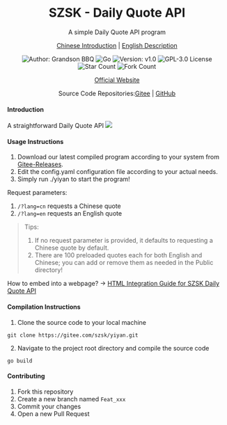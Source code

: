 <h1 align="center">SZSK - Daily Quote API</h1>
<p align="center">A simple Daily Quote API program</p>

<p align="center">
<a href="./README.md">Chinese Introduction</a> |
<a href="./README.en.md">English Description</a> 
</p>

<p align="center"> 
<img src="https://img.shields.io/badge/Author-Grandson BBQ-orange.svg" title="Author: Grandson BBQ">
<img src="https://img.shields.io/badge/Go-1.21.6-brightgreen.svg" title="Go">
<img src="https://img.shields.io/badge/version-v1.1-brightgreen.svg" title="Version: v1.0">
<img src="https://img.shields.io/badge/GPL-3.0-brightgreen.svg" title="GPL-3.0 License">
<img src="https://gitee.com/szsk/yiyan/badge/star.svg?theme=dark" title="Star Count">  
<img src="https://gitee.com/szsk/yiyan/badge/fork.svg?theme=dark" title="Fork Count">  

<p align="center">
<a href="https://www.sunzishaokao.com/">Official Website</a> 
</p>

<p align="center">Source Code Repositories:<a href="https://gitee.com/szsk/yiyan">Gitee</a> | 
<a href="https://github.com/szsk2022/yiyan">GitHub</a>
</p>

#### Introduction
A straightforward Daily Quote API
![](https://www.sunzishaokao.com/wp-content/uploads/2024/01/20240131005421418-C3974D21-A954-4516-8015-4C463337E78E.png)
#### Usage Instructions
1. Download our latest compiled program according to your system from [Gitee-Releases](https://gitee.com/szsk/kms/releases "Releases").
2. Edit the config.yaml configuration file according to your actual needs.
3. Simply run ./yiyan to start the program!

Request parameters:  
1. `/?lang=cn` requests a Chinese quote  
2. `/?lang=en` requests an English quote

>Tips:  
>1. If no request parameter is provided, it defaults to requesting a Chinese quote by default.  
>2. There are 100 preloaded quotes each for both English and Chinese; you can add or remove them as needed in the Public directory!

How to embed into a webpage? → <a href="./HTML.en.md">HTML Integration Guide for SZSK Daily Quote API</a> 

#### Compilation Instructions
1. Clone the source code to your local machine  
```
git clone https://gitee.com/szsk/yiyan.git
````
2. Navigate to the project root directory and compile the source code  
```
go build
```

#### Contributing
1. Fork this repository
2. Create a new branch named `Feat_xxx`
3. Commit your changes
4. Open a new Pull Request